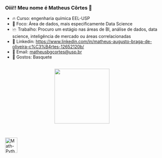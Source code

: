 ### Oiii!! Meu nome é Matheus Côrtes 👋

- 🔥 Curso: engenharia química EEL-USP
- 🎲 Foco: Área de dados, mais especificamente Data Science
- 🗠 Trabalho: Procuro um estágio nas áreas de BI, análise de dados, data science, inteligência de mercado ou áreas correlacionadas
- 💼 Linkedin: https://www.linkedin.com/in/matheus-augusto-braga-de-oliveira-c%C3%B4rtes-12652120b/
- 📧 Email: matheusbgcortes@usp.br
- 🏀 Gostos: Basquete

##

<div align="center">
  <a href="https://github.com/MathCortes">
  <img height="180em" src="https://github-readme-stats.vercel.app/api?username=MathCortes&show_icons=true&theme=dracula&include_all_commits=true&count_private=true"/>
</div>

##
  
<div style="display: inline_block"><br>
  <img align="center" alt="Math-Python" height="50" width="40" src="https://cdn.jsdelivr.net/gh/devicons/devicon/icons/python/python-original-wordmark.svg">
</div>
